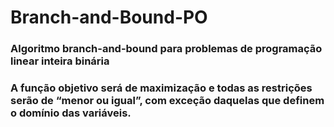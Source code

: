 # Branch-and-Bound-PO
### Algoritmo branch-and-bound para problemas de programação linear inteira binária
### A função objetivo será de maximização e todas as restrições serão de “menor ou igual”, com exceção daquelas que definem o domı́nio das variáveis.

